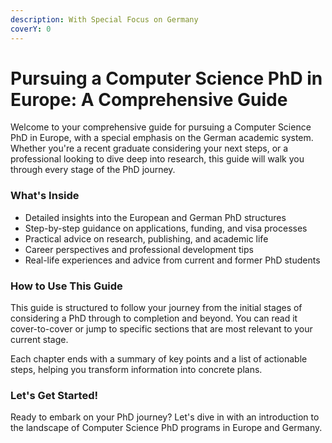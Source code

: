 ```yaml
---
description: With Special Focus on Germany
coverY: 0
---
```


# Pursuing a Computer Science PhD in Europe: A Comprehensive Guide

Welcome to your comprehensive guide for pursuing a Computer Science PhD in Europe, with a special emphasis on the German academic system. Whether you're a recent graduate considering your next steps, or a professional looking to dive deep into research, this guide will walk you through every stage of the PhD journey.

### What's Inside

* Detailed insights into the European and German PhD structures
* Step-by-step guidance on applications, funding, and visa processes
* Practical advice on research, publishing, and academic life
* Career perspectives and professional development tips
* Real-life experiences and advice from current and former PhD students

### How to Use This Guide

This guide is structured to follow your journey from the initial stages of considering a PhD through to completion and beyond. You can read it cover-to-cover or jump to specific sections that are most relevant to your current stage.

Each chapter ends with a summary of key points and a list of actionable steps, helping you transform information into concrete plans.

### Let's Get Started!

Ready to embark on your PhD journey? Let's dive in with an introduction to the landscape of Computer Science PhD programs in Europe and Germany.
